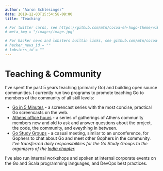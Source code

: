 ```yaml
---
author: "Aaron Schlesinger"
date: 2018-12-03T15:54:58-08:00
title: 'Teaching'

# For twitter cards, see https://github.com/mtn/cocoa-eh-hugo-theme/wiki/Twitter-cards
# meta_img = "/images/image.jpg"

# For hacker news and lobsters builtin links, see github.com/mtn/cocoa-eh-hugo-theme/wiki/Social-Links
# hacker_news_id = ""
# lobsters_id = ""
---
```


# Teaching & Community

I've spent the past 5 years teaching (primarily Go) and building open source communities. I currently run two programs to promote teaching Go to members of the community of all skill levels:

- [Go in 5 Minutes](https://goin5minutes.com) - a screencast series with the most concise, practical Go screencasts on the web.
- [Athens office hours](https://docs.gomods.io/contributing/community/office-hours/) - a series of gatherings of Athens community members new and old to ask and answer questions about the project, the code, the community, and eveything in between.
- [Go Study Groups](https://gophersource.com/study-group) - a casual meeting, similar to an unconference, for Gophers to chat about Go and meet other Gophers in the community. _I've transferred daily responsibilities for the Go Study Groups to the organizers of the [India chapter](https://www.meetup.com/Go-Study-Group-India/)._

I've also run internal workshops and spoken at internal corporate events on the Go and Scala programming languages, and DevOps best practices.
